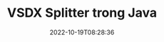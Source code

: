 ---
############################# Static ############################
layout: "auto-gen-merger"
date: 2022-10-19T08:28:36
draft: false
otherformats: dot dotm dotx epub html mht mhtml odp ods odt one otp ott pdf pps ppsx

############################# Head ############################
head_title: "Tách VSDX thành nhiều tệp trong Java"
head_description: "Tách một tệp VSDX thành nhiều tệp dựa trên số trang, khoảng trang, trang chẵn hoặc lẻ bằng cách sử dụng API hợp nhất tài liệu."

############################# Header ############################
title: "VSDX Splitter trong Java"
description: "Tách VSDX bằng một vài dòng mã Java."
bg_image: "https://cms.admin.containerize.com/templates/aspose/App_Themes/V3/images/bg/header1.png"
bg_overlay: false
button:
    enable: true
    icon: "fas fa-arrow-down"
    label: "Tải xuống bản dùng thử miễn phí"
    link: "https://downloads.groupdocs.com/merger/java"

############################# SubMenu ############################
submenu:
    enable: true

    left:
        img_alt: "GroupDocs.Merger for Java"
        image: "https://cms.admin.containerize.com/templates/groupdocs/images/product-logos/90x90-noborder/groupdocs-merger-java.png"
        product: "GroupDocs.Merger"
        platform: "Java"

    middle:
        button:

            # button loop
            - link: "https://apireference.groupdocs.com/merger/java"
              text: "Tham chiếu API"

            # button loop
            - link: "https://github.com/groupdocs-merger"
              text: "Ví dụ về mã"

            # button loop
            - link: "https://products.groupdocs.app/merger/family"
              text: "Bản trình diễn trực tiếp"

            # button loop
            - link: "https://purchase.groupdocs.com/pricing/merger/java"
              text: "Định giá"

    right:
        link_download: "https://downloads.groupdocs.com/merger"
        link_learn: "https://docs.groupdocs.com/merger/java"
        link_buy: "https://purchase.groupdocs.com"

############################# About ############################
about:
    enable: true
    title: "Giới thiệu về API GroupDocs.Merger for Java"
    content: |
        Thư viện [GroupDocs.Merger for Java](/vi/merge/java/) cung cấp một giải pháp đơn giản để hợp nhất và tách một cách an toàn giữa nhiều định dạng tài liệu bao gồm PDF, Microsoft Office (Word, Excel, PowerPoint, OneNote), OpenDocument, HTML, hình ảnh và nhiều ứng dụng khác trong ứng dụng Java. Chỉ cần thêm một vài dòng mã, hãy thực hiện một số thao tác trên tài liệu như di chuyển, xóa, xoay, hoán đổi, trích xuất hoặc thay đổi hướng của các trang trong tài liệu. API hợp nhất tài liệu cũng hỗ trợ xem trước các trang tài liệu dưới dạng hình ảnh để phân tích cấu trúc tài liệu, định dạng và nội dung trên trang.
        
        API GroupDocs.Merger là một lựa chọn đúng đắn cho các giải pháp công ty cần tính năng chia nhỏ tệp. Các API này được hỗ trợ tốt trên tất cả các hệ điều hành và nền tảng chính bao gồm J2SE 7.0 (1.7), J2SE 8.0 (1.8), Java 10.

############################# Steps ############################
steps:
    enable: true
    title_left: "Tách tệp VSDX theo các trang trong Java"
    content_left: |
        [GroupDocs.Merger for Java](/vi/merge/java/) giúp các nhà phát triển Java dễ dàng chia một tệp VSDX thành nhiều tệp kết quả bằng cách triển khai vài bước đơn giản.
        
        * Khởi tạo **SplitOptions** với định dạng đường dẫn tệp đầu ra.
        * Tạo phiên bản mới của **Merger** và chuyển đường dẫn tài liệu nguồn làm tham số khởi tạo.
        * Gọi **Split** và chuyển đối tượng **SplitOptions** để lưu tài liệu kết quả.

    title_right: "yêu cầu hệ thống"
    content_right: |
        API GroupDocs.Merger for Java được hỗ trợ trên tất cả các nền tảng và hệ điều hành chính. Trước khi thực hiện mã bên dưới, hãy đảm bảo rằng bạn đã cài đặt các điều kiện tiên quyết sau trên hệ thống của mình.

        * Hệ điều hành: Microsoft Windows, Linux, MacOS
        * Môi trường phát triển: NetBeans, IntelliJ IDEA, Eclipse
        * Các khuôn khổ: J2SE 7.0 (1.7), J2SE 8.0 (1.8), Java 10
        * Tải xuống phiên bản mới nhất của GroupDocs.Merger for Java từ [Maven](https://repository.groupdocs.com/webapp/#/artifacts/browse/tree/General/repo/com/groupdocs/groupdocs-merger)
         
    code: |
     {{% merger/additional-styles %}}
     {{< merger/code-merger title="Cách tách tệp VSDX bằng mã mẫu Java">}}

        ```java    
        // Tách tệp VSDX bằng GroupDocs.Merger cho Java API
        String filePath = "input.vsdx";
        String filePathOut = "output.vsdx";
        
        // Khởi tạo lớp SplitOptions với định dạng đường dẫn tệp đầu ra
        SplitOptions splitOptions = new SplitOptions(filePathOut, new int[] { 3, 6, 8 });

        // Khởi tạo hợp nhất với tài liệu đầu vào VSDX
        Merger merger = new Merger(filePath);

        // Gọi phương thức tách và chuyển đối tượng SplitOptions để lưu tài liệu kết quả
        merger.split(splitOptions);
        ```
     {{< /merger/code-merger >}}

############################# Demos ############################
demos:
    enable: true
    title: "Bản trình diễn Trực tiếp - Tách tệp VSDX Trực tuyến"
    content: |
       Tách tệp VSDX ngay bây giờ bằng cách truy cập trang web [GroupDocs.Merger Live Demos](https://products.groupdocs.app/splitter/vsdx) trang web.
       Bản demo trực tiếp có những lợi ích sau.
        
############################# About Formats ############################
about_formats:
    enable: true

############################# More Formats ############################
more_formats:
    enable: true
    title: "Tệp tách các định dạng khác"
    content: |
        Java tài liệu API tách và sáp nhập cho các định dạng tệp và hình ảnh. Chia một số định dạng tệp phổ biến như được nêu bên dưới.

############################# Back to top ###############################
back_to_top:
    enable: true
---